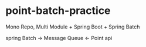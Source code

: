 # point-batch-practice
Mono Repo, Multi Module + Spring Boot + Spring Batch


    
spring Batch -> Message Queue <- Point api


